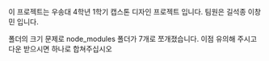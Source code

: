 이 프로젝트는 우송대 4학년 1학기 캡스톤 디자인 프로젝트 입니다.
팀원은 길석종 이창민 입니다.

폴더의 크기 문제로 node_modules 폴더가 7개로 쪼개졌습니다. 이점 유의해 주시고 다운 받으시면 하나로 합쳐주십시오
